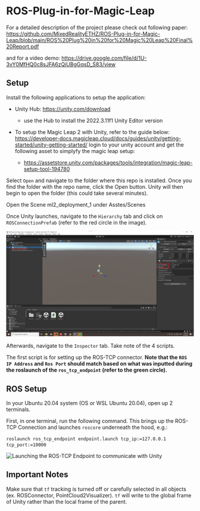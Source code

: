 # ROS-Plug-in-for-Magic-Leap

For a detailed description of the project please check out following paper: 
https://github.com/MixedRealityETHZ/ROS-Plug-in-for-Magic-Leap/blob/main/ROS%20Plug%20in%20for%20Magic%20Leap%20Final%20Report.pdf

and for a video demo: 
https://drive.google.com/file/d/1U-3vY0MfHQ0c8sJFA6zQiUBgGqsD_S83/view 

## Setup

Install the following applications to setup the application:
- Unity Hub: https://unity.com/download
    - use the Hub to install the 2022.3.11f1 Unity Editor version

- To setup the Magic Leap 2 with Unity, refer to the guide below:  https://developer-docs.magicleap.cloud/docs/guides/unity/getting-started/unity-getting-started/
login to your unity account and get the following asset to simplyfy the magic leap setup: 
    - https://assetstore.unity.com/packages/tools/integration/magic-leap-setup-tool-194780 


Select `Open` and navigate to the folder where this repo is installed. Once you find the folder with the repo name, click the Open button. Unity will then begin to open the folder (this could take several minutes).

Open the Scene ml2_deployment_1 under Asstes/Scenes 

Once Unity launches, navigate to the `Hierarchy` tab and click on `ROSConnectionPrefab` (refer to the red circle in the image).


![Setup on Unity. Note the colored circles.](https://github.com/MixedRealityETHZ/ROS-Plug-in-for-Magic-Leap/blob/main/Documentation/Unity_Connection%20setup%20.png)


Afterwards, navigate to the `Inspector` tab. Take note of the 4 scripts.

The first script is for setting up the ROS-TCP connector. **Note that the `ROS IP Address` and `Ros Port` should match based on what was inputted during the roslaunch of the `ros_tcp_endpoint` (refer to the green circle).**




    

## ROS Setup

In your Ubuntu 20.04 system (OS or WSL Ubuntu 20.04), open up 2 terminals.

First, in one terminal, run the following command. This brings up the ROS-TCP Connection and launches `roscore` underneath the hood, e.g.:

```
roslaunch ros_tcp_endpoint endpoint.launch tcp_ip:=127.0.0.1 tcp_port:=10000
```
![Launching the ROS-TCP Endpoint to communicate with Unity](https://github.com/ROS-Plugin-for-Magic-Leap-2/Unity/blob/feature/turtlesim/Images/Documentation/mixed_reality_ros-tcp-launch_setup.png)




## Important Notes
Make sure that `tf` tracking is turned off or carefully selected in all objects (ex. ROSConnector, PointCloud2Visualizer). `tf` will write to the global frame of Unity rather than the local frame of the parent. 

